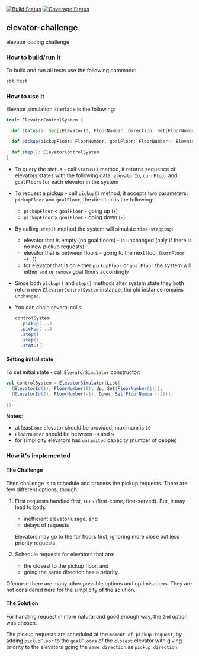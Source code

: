 
[![Build Status](https://travis-ci.org/viktor-podzigun/elevator-challenge.svg?branch=master)](https://travis-ci.org/viktor-podzigun/elevator-challenge)
[![Coverage Status](https://coveralls.io/repos/github/viktor-podzigun/elevator-challenge/badge.svg?branch=master)](https://coveralls.io/github/viktor-podzigun/elevator-challenge?branch=master)

## elevator-challenge
elevator coding challenge

### How to build/run it

To build and run all tests use the following command:
```bash
sbt test
```

### How to use it

Elevator simulation interface is the following:

```scala
trait ElevatorControlSystem {

  def status(): Seq[(ElevatorId, FloorNumber, Direction, Set[FloorNumber])]

  def pickup(pickupFloor: FloorNumber, goalFloor: FloorNumber): ElevatorControlSystem

  def step(): ElevatorControlSystem
}
```

* To query the status - call `status()` method, it returns sequence
of elevators states with the following data:
`elevatorId`, `currFloor` and `goalFloors` for each elevator
in the system

* To request a pickup - call `pickup()` method, it accepts
two parameters: `pickupFloor` and `goalFloor`, the direction
is the following:
  * `pickupFloor` < `goalFloor` - going up (`+`)
  * `pickupFloor` > `goalFloor` - going down (`-`)
  
* By calling `step()` method the system will simulate `time-stepping`:
  * elevator that is empty (no goal floors) - is unchanged
  (only if there is no new pickup requests)
  * elevator that is between floors - going to the next floor
  (`currFloor` `+`/`-` 1)
  * for elevator that is on either `pickupFloor` or `goalFloor`
  the system will either `add` or `remove` goal floors accordingly

* Since both `pickup()` and `step()` methods alter system state
  they both return new `ElevatorControlSystem` instance,
  the old instance remains `unchanged`.
  
* You can chain several calls:
  ```scala
  controlSystem
    .pickup(...)
    .pickup(...)
    .step()
    .step()
    .status()
  ```

#### Setting initial state

To set initial state - call `ElevatorSimulator` constructor:
```scala
val controlSystem = ElevatorSimulator(List(
  (ElevatorId(1), FloorNumber(0), Up, Set(FloorNumber(1))),
  (ElevatorId(2), FloorNumber(-1), Down, Set(FloorNumber(-2))),
  ...
))
```
**Notes**:
* at least `one` elevator should be provided, maximum is `16`
* `FloorNumber` should be between `-9` and `9`
* for simplicity elevators has `unlimited` capacity
  (number of people)

### How it's implemented

#### The Challenge

Then challenge is to schedule and process the pickup requests.
There are few different options, though:

1. First requests handled first, `FCFS` (first-come, first-served).
   But, it may lead to both:
   * inefficient elevator usage, and
   * delays of requests
   
   Elevators may go to the far floors first, ignoring more close
   but less priority requests.

2. Schedule requests for elevators that are:
   * the closest to the pickup floor, and
   * going the same direction has a priority

Ofcourse there are many other possible options and optimisations.
They are not considered here for the simplicity of the solution.

#### The Solution

For handling request in more natural and good enough way,
the `2nd` option was chosen.

The pickup requests are scheduled at the `moment of pickup request`,
by adding `pickupFloor` to the `goalFloors` of the `closest`
elevator with giving priority to the elevators going
the `same direction` as `pickup direction`.

